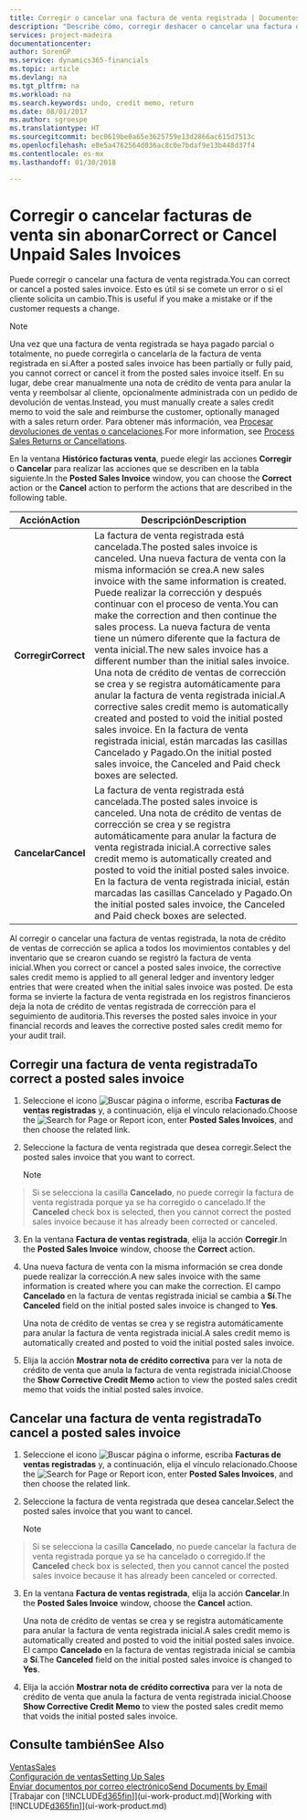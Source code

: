 ```yaml
---
title: Corregir o cancelar una factura de venta registrada | Documentos de Microsoft
description: "Describe cómo, corregir deshacer o cancelar una factura de venta registrada y aplicar una nota de crédito de venta."
services: project-madeira
documentationcenter: 
author: SorenGP
ms.service: dynamics365-financials
ms.topic: article
ms.devlang: na
ms.tgt_pltfrm: na
ms.workload: na
ms.search.keywords: undo, credit memo, return
ms.date: 08/01/2017
ms.author: sgroespe
ms.translationtype: HT
ms.sourcegitcommit: bec0619be0a65e3625759e13d2866ac615d7513c
ms.openlocfilehash: e8e5a4762564d036ac8c0e7bdaf9e13b448d37f4
ms.contentlocale: es-mx
ms.lasthandoff: 01/30/2018

---
```

# <a name="correct-or-cancel-unpaid-sales-invoices"></a><span data-ttu-id="16d24-103">Corregir o cancelar facturas de venta sin abonar</span><span class="sxs-lookup"><span data-stu-id="16d24-103">Correct or Cancel Unpaid Sales Invoices</span></span>
<span data-ttu-id="16d24-104">Puede corregir o cancelar una factura de venta registrada.</span><span class="sxs-lookup"><span data-stu-id="16d24-104">You can correct or cancel a posted sales invoice.</span></span> <span data-ttu-id="16d24-105">Esto es útil si se comete un error o si el cliente solicita un cambio.</span><span class="sxs-lookup"><span data-stu-id="16d24-105">This is useful if you make a mistake or if the customer requests a change.</span></span>

> [!NOTE]  
>   <span data-ttu-id="16d24-106">Una vez que una factura de venta registrada se haya pagado parcial o totalmente, no puede corregirla o cancelarla de la factura de venta registrada en sí.</span><span class="sxs-lookup"><span data-stu-id="16d24-106">After a posted sales invoice has been partially or fully paid, you cannot correct or cancel it from the posted sales invoice itself.</span></span> <span data-ttu-id="16d24-107">En su lugar, debe crear manualmente una nota de crédito de venta para anular la venta y reembolsar al cliente, opcionalmente administrada con un pedido de devolución de ventas.</span><span class="sxs-lookup"><span data-stu-id="16d24-107">Instead, you must manually create a sales credit memo to void the sale and reimburse the customer, optionally managed with a sales return order.</span></span> <span data-ttu-id="16d24-108">Para obtener más información, vea [Procesar devoluciones de ventas o cancelaciones](sales-how-process-sales-returns-cancellations.md).</span><span class="sxs-lookup"><span data-stu-id="16d24-108">For more information, see [Process Sales Returns or Cancellations](sales-how-process-sales-returns-cancellations.md).</span></span>

<span data-ttu-id="16d24-109">En la ventana **Histórico facturas venta**, puede elegir las acciones **Corregir** o **Cancelar** para realizar las acciones que se describen en la tabla siguiente.</span><span class="sxs-lookup"><span data-stu-id="16d24-109">In the **Posted Sales Invoice** window, you can choose the **Correct** action or the **Cancel** action to perform the actions that are described in the following table.</span></span>

| <span data-ttu-id="16d24-110">Acción</span><span class="sxs-lookup"><span data-stu-id="16d24-110">Action</span></span> | <span data-ttu-id="16d24-111">Descripción</span><span class="sxs-lookup"><span data-stu-id="16d24-111">Description</span></span> |
| --- | --- |
| <span data-ttu-id="16d24-112">**Corregir**</span><span class="sxs-lookup"><span data-stu-id="16d24-112">**Correct**</span></span> |<span data-ttu-id="16d24-113">La factura de venta registrada está cancelada.</span><span class="sxs-lookup"><span data-stu-id="16d24-113">The posted sales invoice is canceled.</span></span> <span data-ttu-id="16d24-114">Una nueva factura de venta con la misma información se crea.</span><span class="sxs-lookup"><span data-stu-id="16d24-114">A new sales invoice with the same information is created.</span></span> <span data-ttu-id="16d24-115">Puede realizar la corrección y después continuar con el proceso de venta.</span><span class="sxs-lookup"><span data-stu-id="16d24-115">You can make the correction and then continue the sales process.</span></span> <span data-ttu-id="16d24-116">La nueva factura de venta tiene un número diferente que la factura de venta inicial.</span><span class="sxs-lookup"><span data-stu-id="16d24-116">The new sales invoice has a different number than the initial sales invoice.</span></span> <span data-ttu-id="16d24-117">Una nota de crédito de ventas de corrección se crea y se registra automáticamente para anular la factura de venta registrada inicial.</span><span class="sxs-lookup"><span data-stu-id="16d24-117">A corrective sales credit memo is automatically created and posted to void the initial posted sales invoice.</span></span> <span data-ttu-id="16d24-118">En la factura de venta registrada inicial, están marcadas las casillas Cancelado y Pagado.</span><span class="sxs-lookup"><span data-stu-id="16d24-118">On the initial posted sales invoice, the Canceled and Paid check boxes are selected.</span></span> |
| <span data-ttu-id="16d24-119">**Cancelar**</span><span class="sxs-lookup"><span data-stu-id="16d24-119">**Cancel**</span></span> |<span data-ttu-id="16d24-120">La factura de venta registrada está cancelada.</span><span class="sxs-lookup"><span data-stu-id="16d24-120">The posted sales invoice is canceled.</span></span> <span data-ttu-id="16d24-121">Una nota de crédito de ventas de corrección se crea y se registra automáticamente para anular la factura de venta registrada inicial.</span><span class="sxs-lookup"><span data-stu-id="16d24-121">A corrective sales credit memo is automatically created and posted to void the initial posted sales invoice.</span></span> <span data-ttu-id="16d24-122">En la factura de venta registrada inicial, están marcadas las casillas Cancelado y Pagado.</span><span class="sxs-lookup"><span data-stu-id="16d24-122">On the initial posted sales invoice, the Canceled and Paid check boxes are selected.</span></span> |

<span data-ttu-id="16d24-123">Al corregir o cancelar una factura de ventas registrada, la nota de crédito de ventas de corrección se aplica a todos los movimientos contables y del inventario que se crearon cuando se registró la factura de venta inicial.</span><span class="sxs-lookup"><span data-stu-id="16d24-123">When you correct or cancel a posted sales invoice, the corrective sales credit memo is applied to all general ledger and inventory ledger entries that were created when the initial sales invoice was posted.</span></span> <span data-ttu-id="16d24-124">De esta forma se invierte la factura de venta registrada en los registros financieros deja la nota de crédito de ventas registrada de corrección para el seguimiento de auditoria.</span><span class="sxs-lookup"><span data-stu-id="16d24-124">This reverses the posted sales invoice in your financial records and leaves the corrective posted sales credit memo for your audit trail.</span></span>

## <a name="to-correct-a-posted-sales-invoice"></a><span data-ttu-id="16d24-125">Corregir una factura de venta registrada</span><span class="sxs-lookup"><span data-stu-id="16d24-125">To correct a posted sales invoice</span></span>
1. <span data-ttu-id="16d24-126">Seleccione el icono ![Buscar página o informe](media/ui-search/search_small.png "icono Buscar página o informe"), escriba **Facturas de ventas registradas** y, a continuación, elija el vínculo relacionado.</span><span class="sxs-lookup"><span data-stu-id="16d24-126">Choose the ![Search for Page or Report](media/ui-search/search_small.png "Search for Page or Report icon") icon, enter **Posted Sales Invoices**, and then choose the related link.</span></span>  
2. <span data-ttu-id="16d24-127">Seleccione la factura de venta registrada que desea corregir.</span><span class="sxs-lookup"><span data-stu-id="16d24-127">Select the posted sales invoice that you want to correct.</span></span>

    > [!NOTE]  
>   <span data-ttu-id="16d24-128">Si se selecciona la casilla **Cancelado**, no puede corregir la factura de venta registrada porque ya se ha corregido o cancelado.</span><span class="sxs-lookup"><span data-stu-id="16d24-128">If the **Canceled** check box is selected, then you cannot correct the posted sales invoice because it has already been corrected or canceled.</span></span>
3. <span data-ttu-id="16d24-129">En la ventana **Factura de ventas registrada**, elija la acción **Corregir**.</span><span class="sxs-lookup"><span data-stu-id="16d24-129">In the **Posted Sales Invoice** window, choose the **Correct** action.</span></span>  
4. <span data-ttu-id="16d24-130">Una nueva factura de venta con la misma información se crea donde puede realizar la corrección.</span><span class="sxs-lookup"><span data-stu-id="16d24-130">A new sales invoice with the same information is created where you can make the correction.</span></span> <span data-ttu-id="16d24-131">El campo **Cancelado** en la factura de ventas registrada inicial se cambia a **Sí**.</span><span class="sxs-lookup"><span data-stu-id="16d24-131">The **Canceled** field on the initial posted sales invoice is changed to **Yes**.</span></span>

    <span data-ttu-id="16d24-132">Una nota de crédito de ventas se crea y se registra automáticamente para anular la factura de venta registrada inicial.</span><span class="sxs-lookup"><span data-stu-id="16d24-132">A sales credit memo is automatically created and posted to void the initial posted sales invoice.</span></span>
5. <span data-ttu-id="16d24-133">Elija la acción **Mostrar nota de crédito correctiva** para ver la nota de crédito de venta que anula la factura de venta registrada inicial.</span><span class="sxs-lookup"><span data-stu-id="16d24-133">Choose the **Show Corrective Credit Memo** action to view the posted sales credit memo that voids the initial posted sales invoice.</span></span>

## <a name="to-cancel-a-posted-sales-invoice"></a><span data-ttu-id="16d24-134">Cancelar una factura de venta registrada</span><span class="sxs-lookup"><span data-stu-id="16d24-134">To cancel a posted sales invoice</span></span>
1. <span data-ttu-id="16d24-135">Seleccione el icono ![Buscar página o informe](media/ui-search/search_small.png "icono Buscar página o informe"), escriba **Facturas de ventas registradas** y, a continuación, elija el vínculo relacionado.</span><span class="sxs-lookup"><span data-stu-id="16d24-135">Choose the ![Search for Page or Report](media/ui-search/search_small.png "Search for Page or Report icon") icon, enter **Posted Sales Invoices**, and then choose the related link.</span></span>  
2. <span data-ttu-id="16d24-136">Seleccione la factura de venta registrada que desea cancelar.</span><span class="sxs-lookup"><span data-stu-id="16d24-136">Select the posted sales invoice that you want to cancel.</span></span>

    > [!NOTE]  
>   <span data-ttu-id="16d24-137">Si se selecciona la casilla **Cancelado**, no puede cancelar la factura de venta registrada porque ya se ha cancelado o corregido.</span><span class="sxs-lookup"><span data-stu-id="16d24-137">If the **Canceled** check box is selected, then you cannot cancel the posted sales invoice because it has already been canceled or corrected.</span></span>
3. <span data-ttu-id="16d24-138">En la ventana **Factura de ventas registrada**, elija la acción **Cancelar**.</span><span class="sxs-lookup"><span data-stu-id="16d24-138">In the **Posted Sales Invoice** window, choose the **Cancel** action.</span></span>

    <span data-ttu-id="16d24-139">Una nota de crédito de ventas se crea y se registra automáticamente para anular la factura de venta registrada inicial.</span><span class="sxs-lookup"><span data-stu-id="16d24-139">A sales credit memo is automatically created and posted to void the initial posted sales invoice.</span></span> <span data-ttu-id="16d24-140">El campo **Cancelado** en la factura de ventas registrada inicial se cambia a **Sí**.</span><span class="sxs-lookup"><span data-stu-id="16d24-140">The **Canceled** field on the initial posted sales invoice is changed to **Yes**.</span></span>
4. <span data-ttu-id="16d24-141">Elija la acción **Mostrar nota de crédito correctiva** para ver la nota de crédito de venta que anula la factura de venta registrada inicial.</span><span class="sxs-lookup"><span data-stu-id="16d24-141">Choose **Show Corrective Credit Memo** to view the posted sales credit memo that voids the initial posted sales invoice.</span></span>

## <a name="see-also"></a><span data-ttu-id="16d24-142">Consulte también</span><span class="sxs-lookup"><span data-stu-id="16d24-142">See Also</span></span>
[<span data-ttu-id="16d24-143">Ventas</span><span class="sxs-lookup"><span data-stu-id="16d24-143">Sales</span></span>](sales-manage-sales.md)  
[<span data-ttu-id="16d24-144">Configuración de ventas</span><span class="sxs-lookup"><span data-stu-id="16d24-144">Setting Up Sales</span></span>](sales-setup-sales.md)  
[<span data-ttu-id="16d24-145">Enviar documentos por correo electrónico</span><span class="sxs-lookup"><span data-stu-id="16d24-145">Send Documents by Email</span></span>](ui-how-send-documents-email.md)  
<span data-ttu-id="16d24-146">[Trabajar con [!INCLUDE[d365fin](includes/d365fin_md.md)]](ui-work-product.md)</span><span class="sxs-lookup"><span data-stu-id="16d24-146">[Working with [!INCLUDE[d365fin](includes/d365fin_md.md)]](ui-work-product.md)</span></span>

